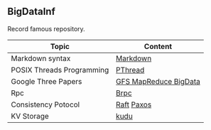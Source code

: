 ## BigDataInf
Record famous repository.

|Topic   | Content|
| ------ | ------ |
| Markdown syntax | [Markdown](https://www.markdownguide.org/basic-syntax/)|
|POSIX Threads Programming | [PThread](https://computing.llnl.gov/tutorials/pthreads/)|
|Google Three Papers | [GFS MapReduce BigData](./GoogleThreePapers/ThreePapers.md)|
|Rpc |[Brpc]()|[Thrift]()|[Grpc]()|[Phxrpc]()|
|Consistency Potocol | [Raft](./ConsistencyProtocol/Raft.md) [Paxos](./ConsistencyProtocol/Paxos.md)
|KV Storage |[kudu](./KVStorage/Kudu.md)|
